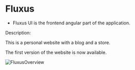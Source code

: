 # Fluxus

- Fluxus UI is the frontend angular part of the application.

Description:

This is a personal website with a blog and a store.

The first version of the website is now available.

![FluxusOverview](https://github.com/faisalkhan91/Fluxus/assets/25315418/ea068c29-3c10-4cdc-873e-ec6224bb7478)
